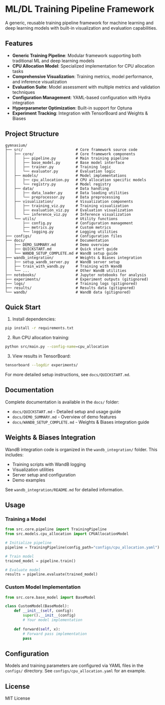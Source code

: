 # ML/DL Training Pipeline Framework

A generic, reusable training pipeline framework for machine learning and deep learning models with built-in visualization and evaluation capabilities.

## Features

- **Generic Training Pipeline**: Modular framework supporting both traditional ML and deep learning models
- **CPU Allocation Model**: Specialized implementation for CPU allocation tasks
- **Comprehensive Visualization**: Training metrics, model performance, and inference visualization
- **Evaluation Suite**: Model assessment with multiple metrics and validation techniques
- **Configuration Management**: YAML-based configuration with Hydra integration
- **Hyperparameter Optimization**: Built-in support for Optuna
- **Experiment Tracking**: Integration with TensorBoard and Weights & Biases

## Project Structure

```
gymnasium/
├── src/                        # Core framework source code
│   ├── core/                   # Core framework components
│   │   ├── pipeline.py         # Main training pipeline
│   │   ├── base_model.py       # Base model interface
│   │   ├── trainer.py          # Training logic
│   │   └── evaluator.py        # Evaluation logic
│   ├── models/                 # Model implementations
│   │   ├── cpu_allocation.py   # CPU allocation specific models
│   │   └── registry.py         # Model registry
│   ├── data/                   # Data handling
│   │   ├── data_loader.py      # Data loading utilities
│   │   └── preprocessor.py     # Data preprocessing
│   ├── visualization/          # Visualization components
│   │   ├── training_viz.py     # Training visualization
│   │   ├── evaluation_viz.py   # Evaluation visualization
│   │   └── inference_viz.py    # Inference visualization
│   └── utils/                  # Utility functions
│       ├── config.py           # Configuration management
│       ├── metrics.py          # Custom metrics
│       └── logging.py          # Logging utilities
├── configs/                    # Configuration files
├── docs/                       # Documentation
│   ├── DEMO_SUMMARY.md         # Demo overview
│   ├── QUICKSTART.md           # Quick start guide
│   └── WANDB_SETUP_COMPLETE.md # WandB setup guide
├── wandb_integration/          # Weights & Biases integration
│   ├── setup_wandb_server.py   # WandB server setup
│   ├── train_with_wandb.py     # Training with WandB
│   └── ...                     # Other WandB utilities
├── notebooks/                  # Jupyter notebooks for analysis
├── experiments/                # Experiment outputs (gitignored)
├── logs/                       # Training logs (gitignored)
├── results/                    # Results data (gitignored)
└── wandb/                      # WandB data (gitignored)
```

## Quick Start

1. Install dependencies:
```bash
pip install -r requirements.txt
```

2. Run CPU allocation training:
```bash
python src/main.py --config-name=cpu_allocation
```

3. View results in TensorBoard:
```bash
tensorboard --logdir experiments/
```

For more detailed setup instructions, see `docs/QUICKSTART.md`.

## Documentation

Complete documentation is available in the `docs/` folder:
- `docs/QUICKSTART.md` - Detailed setup and usage guide
- `docs/DEMO_SUMMARY.md` - Overview of demo features
- `docs/WANDB_SETUP_COMPLETE.md` - Weights & Biases integration guide

## Weights & Biases Integration

WandB integration code is organized in the `wandb_integration/` folder. This includes:
- Training scripts with WandB logging
- Visualization utilities
- Server setup and configuration
- Demo examples

See `wandb_integration/README.md` for detailed information.

## Usage

### Training a Model

```python
from src.core.pipeline import TrainingPipeline
from src.models.cpu_allocation import CPUAllocationModel

# Initialize pipeline
pipeline = TrainingPipeline(config_path="configs/cpu_allocation.yaml")

# Train model
trained_model = pipeline.train()

# Evaluate model
results = pipeline.evaluate(trained_model)
```

### Custom Model Implementation

```python
from src.core.base_model import BaseModel

class CustomModel(BaseModel):
    def __init__(self, config):
        super().__init__(config)
        # Your model implementation
    
    def forward(self, x):
        # Forward pass implementation
        pass
```

## Configuration

Models and training parameters are configured via YAML files in the `configs/` directory. See `configs/cpu_allocation.yaml` for an example.

## License

MIT License
